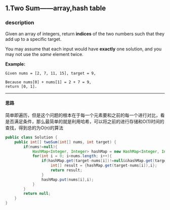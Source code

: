 ## 1.Two Sum——array,hash table

### description

Given an array of integers, return **indices** of the two numbers such that they add up to a specific target.

You may assume that each input would have **exactly** one solution, and you may not use the *same* element twice.

**Example:**

```
Given nums = [2, 7, 11, 15], target = 9,

Because nums[0] + nums[1] = 2 + 7 = 9,
return [0, 1].
```

------

#### 思路

简单即遍历，但是这个问题的根本在于每一个元素要和之前的每一个进行对比，看是否满足条件，那么最简单的就是利用哈希，可以将之前的进行存储和O(1)时间的查找，得到总的为O(n)的算法

```java
public class Solution {
    public int[] twoSum(int[] nums, int target) {
        if(nums!=null){
            HashMap<Integer, Integer> hashMap = new HashMap<Integer, Integer>();
            for(int i = 0; i<nums.length; i++){
                if(hashMap.get(target-nums[i])!=null&&hashMap.get(target-nums[i])!=i){
                    int[] result = {hashMap.get(target-nums[i]),i};
                    return result;
                }
                hashMap.put(nums[i],i);
            }
        }
        return null;
    }
}
```

## 